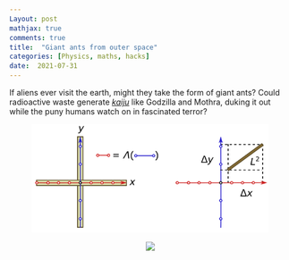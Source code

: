 ```yaml
---
Layout: post
mathjax: true
comments: true
title:  "Giant ants from outer space"
categories: [Physics, maths, hacks]
date:  2021-07-31
---
```


If aliens ever visit the earth, might they take the form of giant
ants? Could radioactive waste generate
[*kaiju*](https://en.wikipedia.org/wiki/Kaiju) like Godzilla and
Mothra, duking it out while the puny humans watch on in fascinated terror?

<figure>
    <div style="text-align:center"><img src
    ="/images/posts/emcc1.png"/>
	</div>
	</figure>

<figure>
    <div style="text-align:center"><img src
    ="/images/giant-ant-pics/giant-ant.png" width="450px"/>
	</div>
	</figure>

